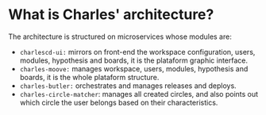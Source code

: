 # What is Charles' architecture?

The architecture is structured on microservices whose modules are:

* `charlescd-ui:` mirrors on front-end the workspace configuration, users, modules, hypothesis and boards, it is the plataform graphic interface. 
* `charles-moove:` manages workspace, users, modules, hypothesis and boards, it is the whole plataform structure. 
* `charles-butler:` orchestrates and manages releases and deploys. 
* `charles-circle-matcher`: manages all created circles, and also points out which circle the user belongs based on their characteristics. 

